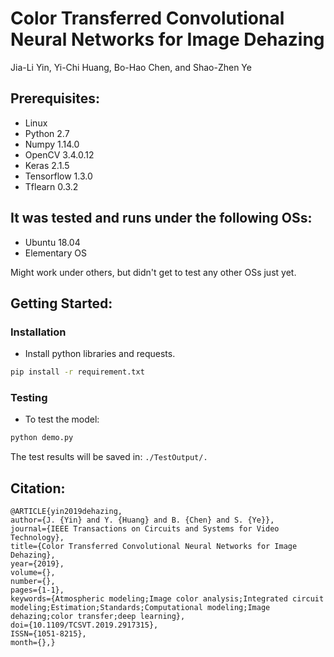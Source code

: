 # Color Transferred Convolutional Neural Networks for Image Dehazing
Jia-Li Yin, Yi-Chi Huang, Bo-Hao Chen, and Shao-Zhen Ye



## Prerequisites:
* Linux
* Python 2.7
* Numpy 1.14.0
* OpenCV 3.4.0.12
* Keras 2.1.5
* Tensorflow 1.3.0
* Tflearn 0.3.2

## It was tested and runs under the following OSs:
* Ubuntu 18.04
* Elementary OS

Might work under others, but didn't get to test any other OSs just yet.

## Getting Started:
### Installation
- Install python libraries and requests.
```bash
pip install -r requirement.txt
```

### Testing 
- To test the model:
```bash
python demo.py
``` 
The test results will be saved in: `./TestOutput/.`

## Citation:
    @ARTICLE{yin2019dehazing, 
    author={J. {Yin} and Y. {Huang} and B. {Chen} and S. {Ye}}, 
    journal={IEEE Transactions on Circuits and Systems for Video Technology}, 
    title={Color Transferred Convolutional Neural Networks for Image Dehazing}, 
    year={2019}, 
    volume={}, 
    number={}, 
    pages={1-1}, 
    keywords={Atmospheric modeling;Image color analysis;Integrated circuit modeling;Estimation;Standards;Computational modeling;Image dehazing;color transfer;deep learning}, 
    doi={10.1109/TCSVT.2019.2917315}, 
    ISSN={1051-8215}, 
    month={},}
